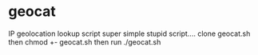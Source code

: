 # geocat
IP geolocation lookup script 
super simple stupid script.... clone geocat.sh then chmod +- geocat.sh then run ./geocat.sh 
  
